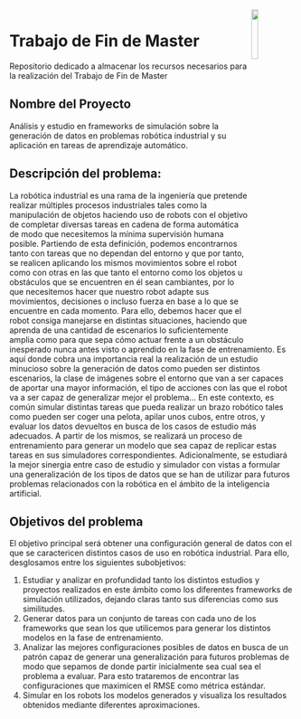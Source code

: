 <img src='http://canal.ugr.es/wp-content/uploads/2017/07/logo-UGR-color-vertical.jpg' width=15% align="right" />

# Trabajo de Fin de Master
Repositorio dedicado a almacenar los recursos necesarios para la realización del Trabajo de Fin de Master

## Nombre del Proyecto
Análisis y estudio en frameworks de simulación sobre la generación de datos en problemas robótica industrial y su aplicación en tareas de aprendizaje automático. 

## Descripción del problema:
La robótica industrial es una rama de la ingeniería que pretende realizar múltiples procesos industriales tales como la manipulación de objetos haciendo uso de robots con el objetivo de completar diversas tareas en cadena de forma automática de modo que necesitemos la mínima supervisión humana posible. Partiendo de esta definición, podemos encontrarnos tanto con tareas que no dependan del entorno y que por tanto, se realicen aplicando los mismos movimientos sobre el robot como con otras en las que tanto el entorno como los objetos u obstáculos que se encuentren en él sean cambiantes, por lo que necesitemos hacer que nuestro robot adapte sus movimientos, decisiones o incluso fuerza en base a lo que se encuentre en cada momento. Para ello, debemos hacer que el robot consiga manejarse en distintas situaciones, haciendo que aprenda de una cantidad de escenarios lo suficientemente amplia como para que sepa cómo actuar frente a un obstáculo inesperado nunca antes visto o aprendido en la fase de entrenamiento. Es aquí donde cobra una importancia real la realización de un estudio minucioso sobre la generación de datos como pueden ser distintos escenarios, la clase de imágenes sobre el entorno que van a ser capaces de aportar una mayor información, el tipo de acciones con las que el robot va a ser capaz de generalizar mejor el problema…
En este contexto, es común simular distintas tareas que pueda realizar un brazo robótico tales como pueden ser coger una pelota, apilar unos cubos, entre otros, y evaluar los datos devueltos en busca de los casos de estudio más adecuados. A partir de los mismos, se realizará un proceso de entrenamiento para generar un modelo que sea capaz de replicar estas tareas en sus simuladores correspondientes. Adicionalmente, se estudiará la mejor sinergia entre caso de estudio y simulador con vistas a formular una generalización de los tipos de datos que se han de utilizar para futuros problemas relacionados con la robótica en el ámbito de la inteligencia artificial.

## Objetivos del problema

El objetivo principal será obtener una configuración general de datos con el que se caractericen distintos casos de uso en robótica industrial. Para ello, desglosamos entre los siguientes subobjetivos:

1. Estudiar y analizar en profundidad tanto los distintos estudios y proyectos realizados en este ámbito como los diferentes frameworks de simulación utilizados, dejando claras tanto sus diferencias como sus similitudes. 
2. Generar datos para un conjunto de tareas con cada uno de los frameworks que sean los que utilicemos para generar los distintos modelos en la fase de entrenamiento.
3. Analizar las mejores configuraciones posibles de datos en busca de un patrón capaz de generar una generalización para futuros problemas de modo que sepamos de donde partir inicialmente sea cual sea el problema a evaluar. Para esto trataremos de encontrar las configuraciones que maximicen el RMSE como métrica estándar.
4. Simular en los robots los modelos generados y visualiza los resultados obtenidos mediante diferentes aproximaciones. 
